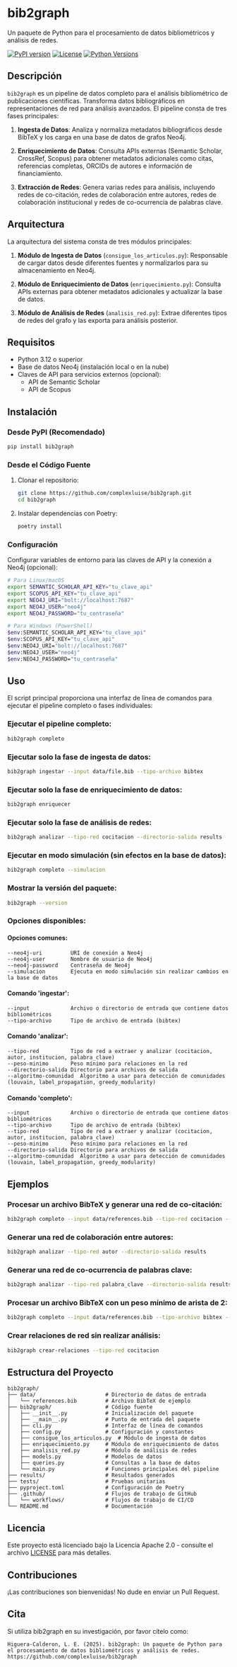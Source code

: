 
# bib2graph

Un paquete de Python para el procesamiento de datos bibliométricos y análisis de redes.

[![PyPI version](https://img.shields.io/pypi/v/bib2graph.svg)](https://pypi.org/project/bib2graph/)
[![License](https://img.shields.io/github/license/complexluise/bib2graph.svg)](https://github.com/complexluise/bib2graph/blob/main/LICENSE)
[![Python Versions](https://img.shields.io/pypi/pyversions/bib2graph.svg)](https://pypi.org/project/bib2graph/)

## Descripción

`bib2graph` es un pipeline de datos completo para el análisis bibliométrico de publicaciones científicas. Transforma datos bibliográficos en representaciones de red para análisis avanzados. El pipeline consta de tres fases principales:

1. **Ingesta de Datos**: Analiza y normaliza metadatos bibliográficos desde BibTeX y los carga en una base de datos de grafos Neo4j.

2. **Enriquecimiento de Datos**: Consulta APIs externas (Semantic Scholar, CrossRef, Scopus) para obtener metadatos adicionales como citas, referencias completas, ORCIDs de autores e información de financiamiento.

3. **Extracción de Redes**: Genera varias redes para análisis, incluyendo redes de co-citación, redes de colaboración entre autores, redes de colaboración institucional y redes de co-ocurrencia de palabras clave.

## Arquitectura

La arquitectura del sistema consta de tres módulos principales:

1. **Módulo de Ingesta de Datos** (`consigue_los_articulos.py`): Responsable de cargar datos desde diferentes fuentes y normalizarlos para su almacenamiento en Neo4j.

2. **Módulo de Enriquecimiento de Datos** (`enriquecimiento.py`): Consulta APIs externas para obtener metadatos adicionales y actualizar la base de datos.

3. **Módulo de Análisis de Redes** (`analisis_red.py`): Extrae diferentes tipos de redes del grafo y las exporta para análisis posterior.

## Requisitos

- Python 3.12 o superior
- Base de datos Neo4j (instalación local o en la nube)
- Claves de API para servicios externos (opcional):
  - API de Semantic Scholar
  - API de Scopus

## Instalación

### Desde PyPI (Recomendado)

```bash
pip install bib2graph
```

### Desde el Código Fuente

1. Clonar el repositorio:
   ```bash
   git clone https://github.com/complexluise/bib2graph.git
   cd bib2graph
   ```

2. Instalar dependencias con Poetry:
   ```bash
   poetry install
   ```

### Configuración

Configurar variables de entorno para las claves de API y la conexión a Neo4j (opcional):

```bash
# Para Linux/macOS
export SEMANTIC_SCHOLAR_API_KEY="tu_clave_api"
export SCOPUS_API_KEY="tu_clave_api"
export NEO4J_URI="bolt://localhost:7687"
export NEO4J_USER="neo4j"
export NEO4J_PASSWORD="tu_contraseña"

# Para Windows (PowerShell)
$env:SEMANTIC_SCHOLAR_API_KEY="tu_clave_api"
$env:SCOPUS_API_KEY="tu_clave_api"
$env:NEO4J_URI="bolt://localhost:7687"
$env:NEO4J_USER="neo4j"
$env:NEO4J_PASSWORD="tu_contraseña"
```

## Uso

El script principal proporciona una interfaz de línea de comandos para ejecutar el pipeline completo o fases individuales:

### Ejecutar el pipeline completo:
```bash
bib2graph completo
```

### Ejecutar solo la fase de ingesta de datos:
```bash
bib2graph ingestar --input data/file.bib --tipo-archivo bibtex
```

### Ejecutar solo la fase de enriquecimiento de datos:
```bash
bib2graph enriquecer
```

### Ejecutar solo la fase de análisis de redes:
```bash
bib2graph analizar --tipo-red cocitacion --directorio-salida results
```

### Ejecutar en modo simulación (sin efectos en la base de datos):
```bash
bib2graph completo --simulacion
```

### Mostrar la versión del paquete:
```bash
bib2graph --version
```

### Opciones disponibles:

#### Opciones comunes:
```
--neo4j-uri         URI de conexión a Neo4j
--neo4j-user        Nombre de usuario de Neo4j
--neo4j-password    Contraseña de Neo4j
--simulacion        Ejecuta en modo simulación sin realizar cambios en la base de datos
```

#### Comando 'ingestar':
```
--input             Archivo o directorio de entrada que contiene datos bibliométricos
--tipo-archivo      Tipo de archivo de entrada (bibtex)
```

#### Comando 'analizar':
```
--tipo-red          Tipo de red a extraer y analizar (cocitacion, autor, institucion, palabra_clave)
--peso-minimo       Peso mínimo para relaciones en la red
--directorio-salida Directorio para archivos de salida
--algoritmo-comunidad  Algoritmo a usar para detección de comunidades (louvain, label_propagation, greedy_modularity)
```

#### Comando 'completo':
```
--input             Archivo o directorio de entrada que contiene datos bibliométricos
--tipo-archivo      Tipo de archivo de entrada (bibtex)
--tipo-red          Tipo de red a extraer y analizar (cocitacion, autor, institucion, palabra_clave)
--peso-minimo       Peso mínimo para relaciones en la red
--directorio-salida Directorio para archivos de salida
--algoritmo-comunidad  Algoritmo a usar para detección de comunidades (louvain, label_propagation, greedy_modularity)
```

## Ejemplos

### Procesar un archivo BibTeX y generar una red de co-citación:
```bash
bib2graph completo --input data/references.bib --tipo-red cocitacion --directorio-salida results
```

### Generar una red de colaboración entre autores:
```bash
bib2graph analizar --tipo-red autor --directorio-salida results
```

### Generar una red de co-ocurrencia de palabras clave:
```bash
bib2graph analizar --tipo-red palabra_clave --directorio-salida results
```

### Procesar un archivo BibTeX con un peso mínimo de arista de 2:
```bash
bib2graph completo --input data/references.bib --tipo-archivo bibtex --tipo-red cocitacion --peso-minimo 2 --directorio-salida results
```

### Crear relaciones de red sin realizar análisis:
```bash
bib2graph crear-relaciones --tipo-red cocitacion
```

## Estructura del Proyecto

```
bib2graph/
├── data/                      # Directorio de datos de entrada
│   └── references.bib         # Archivo BibTeX de ejemplo
├── bib2graph/                 # Código fuente
│   ├── __init__.py            # Inicialización del paquete
│   ├── __main__.py            # Punto de entrada del paquete
│   ├── cli.py                 # Interfaz de línea de comandos
│   ├── config.py              # Configuración y constantes
│   ├── consigue_los_articulos.py  # Módulo de ingesta de datos
│   ├── enriquecimiento.py     # Módulo de enriquecimiento de datos
│   ├── analisis_red.py        # Módulo de análisis de redes
│   ├── models.py              # Modelos de datos
│   ├── queries.py             # Consultas a la base de datos
│   └── main.py                # Funciones principales del pipeline
├── results/                   # Resultados generados
├── tests/                     # Pruebas unitarias
├── pyproject.toml             # Configuración de Poetry
├── .github/                   # Flujos de trabajo de GitHub
│   └── workflows/             # Flujos de trabajo de CI/CD
└── README.md                  # Documentación
```

## Licencia

Este proyecto está licenciado bajo la Licencia Apache 2.0 - consulte el archivo [LICENSE](LICENSE) para más detalles.

## Contribuciones

¡Las contribuciones son bienvenidas! No dude en enviar un Pull Request.

## Cita

Si utiliza bib2graph en su investigación, por favor cítelo como:

```
Higuera-Calderon, L. E. (2025). bib2graph: Un paquete de Python para el procesamiento de datos bibliométricos y análisis de redes. 
https://github.com/complexluise/bib2graph
```

